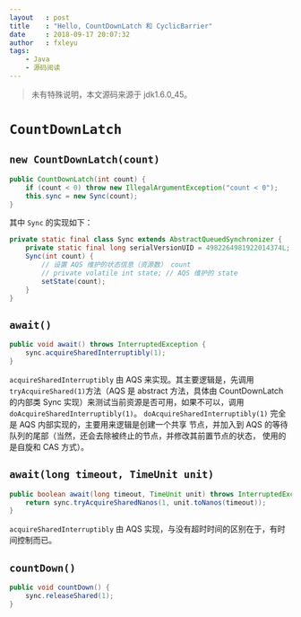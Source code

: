 ```yaml
---
layout   : post
title    : "Hello, CountDownLatch 和 CyclicBarrier"
date     : 2018-09-17 20:07:32
author   : fxleyu
tags:
    - Java
    - 源码阅读
---
```

> 未有特殊说明，本文源码来源于 jdk1.6.0_45。

# `CountDownLatch`

## `new CountDownLatch(count)`

```java
public CountDownLatch(int count) {
    if (count < 0) throw new IllegalArgumentException("count < 0");
    this.sync = new Sync(count);
}
```
其中 `Sync` 的实现如下：
```java
private static final class Sync extends AbstractQueuedSynchronizer {
    private static final long serialVersionUID = 4982264981922014374L;
    Sync(int count) {
        // 设置 AQS 维护的状态信息（资源数） count
        // private volatile int state; // AQS 维护的 state
        setState(count);
    }
}
```
## `await()`
```java
public void await() throws InterruptedException {
    sync.acquireSharedInterruptibly(1);
}
```
`acquireSharedInterruptibly` 由 AQS 来实现。其主要逻辑是，先调用
`tryAcquireShared(1)`方法（AQS 是 abstract 方法，具体由 CountDownLatch 的内部类
Sync 实现）来测试当前资源是否可用，如果不可以，调用 `doAcquireSharedInterruptibly(1)`。
`doAcquireSharedInterruptibly(1)` 完全是 AQS 内部实现的，主要用来逻辑是创建一个共享
节点，并加入到 AQS 的等待队列的尾部（当然，还会去除被终止的节点，并修改其前置节点的状态，
使用的是自旋和 CAS 方式）。

## `await(long timeout, TimeUnit unit)`
```java
public boolean await(long timeout, TimeUnit unit) throws InterruptedException {
    return sync.tryAcquireSharedNanos(1, unit.toNanos(timeout));
}
```
`acquireSharedInterruptibly` 由 AQS 实现，与没有超时时间的区别在于，有时间控制而已。

## `countDown()`
```java
public void countDown() {
    sync.releaseShared(1);
}
```
